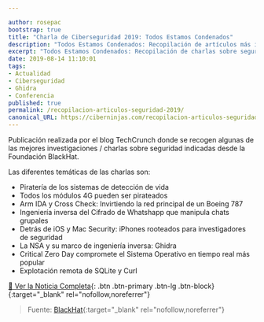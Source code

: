 ```yaml
---

author: rosepac
bootstrap: true
title: "Charla de Ciberseguridad 2019: Todos Estamos Condenados"
description: "Todos Estamos Condenados: Recopilación de artículos más importante sobre seguridad informáticade 2019 por TechCrunch"
excerpt: "Todos Estamos Condenados: Recopilación de charlas sobre seguridad informática más destacables dentro del Evento de Blackhat 2019, mencionadas a través de TechCrunch"
date: 2019-08-14 11:10:01
tags:
- Actualidad
- Ciberseguridad
- Ghidra
- Conferencia
published: true
permalink: /recopilacion-articulos-seguridad-2019/
canonical_URL: https://ciberninjas.com/recopilacion-articulos-seguridad-2019/
---
```


Publicación realizada por el blog TechCrunch donde se recogen algunas de las mejores investigaciones / charlas sobre seguridad indicadas desde la Foundación BlackHat.

Las diferentes temáticas de las charlas son:

- Piratería de los sistemas de detección de vida
- Todos los módulos 4G pueden ser pirateados
- Arm IDA y Cross Check: Invirtiendo la red principal de un Boeing 787
- Ingeniería inversa del Cifrado de Whatshapp que manipula chats grupales
- Detrás de iOS y Mac Security: iPhones rooteados para investigadores de seguridad
- La NSA y su marco de ingeniería inversa: Ghidra
- Critical Zero Day compromete el Sistema Operativo en tiempo real más popular
- Explotación remota de SQLite y Curl

[📰 Ver la Noticia Completa](https://techcrunch.com/2019/08/10/were-all-doomed-2019-edition/){: .btn .btn-primary .btn-lg .btn-block}{:target="_blank" rel="nofollow,noreferrer"}

> Fuente: [BlackHat](https://www.blackhat.com/us-19/briefings/schedule/ "Enlaces a todas las charlas y sesiones del evento creado por Blackhat con sus respectivos archivos adjuntos: Ciberninjas"){:target="_blank" rel="nofollow,noreferrer"}